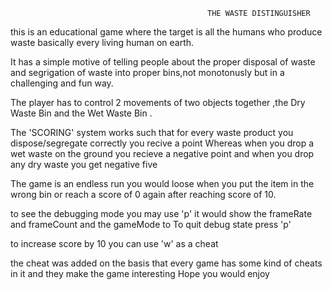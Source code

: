                                                 THE WASTE DISTINGUISHER
this is an educational game where the target  is all the humans who produce waste basically every living human on earth.

It has a simple motive of telling people about the proper disposal of waste and segrigation of waste into proper bins,not monotonusly but in a challenging and fun way.

The player has to control 2 movements of two objects together ,the Dry Waste Bin and the Wet Waste Bin .


The 'SCORING' system works such that for every waste product you dispose/segregate correctly you recive a point 
Whereas when you drop a wet waste on the ground you recieve a negative point and when you drop any dry waste you get negative five

The game is an endless run you would loose when you put the  item in the wrong bin or reach a score of 0 again after reaching score of 10.

to see the debugging mode you may use 'p'
it would show the frameRate and frameCount and the gameMode to
To quit debug state  press 'p'

to increase score by 10 you can use 'w' as a cheat

the cheat was added on the basis that every game has some kind of cheats in it and they make the game interesting
Hope you would enjoy